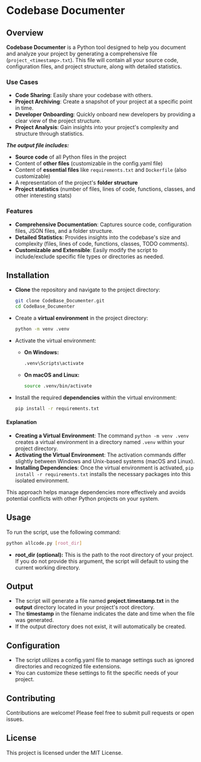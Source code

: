 # Codebase Documenter

## Overview

**Codebase Documenter** is a Python tool designed to help you document and analyze your project by generating a comprehensive file (`project_<timestamp>.txt`). This file will contain all your source code, configuration files, and project structure, along with detailed statistics.

### Use Cases

- **Code Sharing**: Easily share your codebase with others.
- **Project Archiving**: Create a snapshot of your project at a specific point in time.
- **Developer Onboarding**: Quickly onboard new developers by providing a clear view of the project structure.
- **Project Analysis**: Gain insights into your project's complexity and structure through statistics.

**_The output file includes:_**

- **Source code** of all Python files in the project
- Content of **other files** (customizable in the config.yaml file)
- Content of **essential files** like `requirements.txt` and `Dockerfile` (also customizable)
- A representation of the project's **folder structure**
- **Project statistics** (number of files, lines of code, functions, classes, and other interesting stats)

### Features

- **Comprehensive Documentation**: Captures source code, configuration files, JSON files, and a folder structure.
- **Detailed Statistics**: Provides insights into the codebase's size and complexity (files, lines of code, functions, classes, TODO comments).
- **Customizable and Extensible**: Easily modify the script to include/exclude specific file types or directories as needed.

## Installation

- **Clone** the repository and navigate to the project directory:
  ```bash
  git clone CodeBase_Documenter.git
  cd CodeBase_Documenter
  ```

- Create a **virtual environment** in the project directory:
  ```bash
  python -m venv .venv
  ```

- Activate the virtual environment:
  - **On Windows:**
    ```bash
    .venv\Scripts\activate
    ```
  - **On macOS and Linux:**
    ```bash
    source .venv/bin/activate
    ```

- Install the required **dependencies** within the virtual environment:
  ``` bash
  pip install -r requirements.txt
  ```

#### Explanation

- **Creating a Virtual Environment**: The command `python -m venv .venv` creates a virtual environment in a directory named `.venv` within your project directory.
- **Activating the Virtual Environment**: The activation commands differ slightly between Windows and Unix-based systems (macOS and Linux).
- **Installing Dependencies**: Once the virtual environment is activated, `pip install -r requirements.txt` installs the necessary packages into this isolated environment.

This approach helps manage dependencies more effectively and avoids potential conflicts with other Python projects on your system.

## Usage
To run the script, use the following command:
```bash
python allcode.py [root_dir]
```

- **root_dir (optional):** This is the path to the root directory of your project. If you do not provide this argument, the script will default to using the current working directory.

## Output
- The script will generate a file named **project.timestamp.txt** in the **output** directory located in your project's root directory.
- The **timestamp** in the filename indicates the date and time when the file was generated.
- If the output directory does not exist, it will automatically be created.

## Configuration
- The script utilizes a config.yaml file to manage settings such as ignored directories and recognized file extensions.
- You can customize these settings to fit the specific needs of your project.

## Contributing

Contributions are welcome! Please feel free to submit pull requests or open issues.

## License

This project is licensed under the MIT License.
